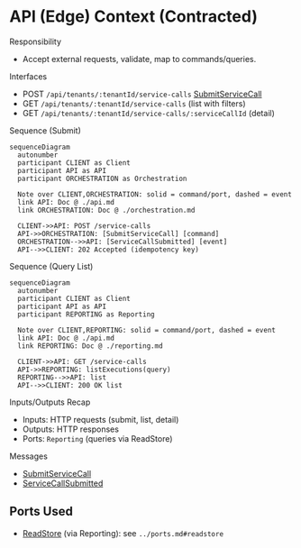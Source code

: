 # API (Edge) Context (Contracted)

Responsibility

- Accept external requests, validate, map to commands/queries.

Interfaces

- POST `/api/tenants/:tenantId/service-calls` [SubmitServiceCall]
- GET `/api/tenants/:tenantId/service-calls` (list with filters)
- GET `/api/tenants/:tenantId/service-calls/:serviceCallId` (detail)

Sequence (Submit)

```mermaid
sequenceDiagram
  autonumber
  participant CLIENT as Client
  participant API as API
  participant ORCHESTRATION as Orchestration

  Note over CLIENT,ORCHESTRATION: solid = command/port, dashed = event
  link API: Doc @ ./api.md
  link ORCHESTRATION: Doc @ ./orchestration.md

  CLIENT->>API: POST /service-calls
  API->>ORCHESTRATION: [SubmitServiceCall] [command]
  ORCHESTRATION-->>API: [ServiceCallSubmitted] [event]
  API-->>CLIENT: 202 Accepted (idempotency key)
```

Sequence (Query List)

```mermaid
sequenceDiagram
  autonumber
  participant CLIENT as Client
  participant API as API
  participant REPORTING as Reporting

  Note over CLIENT,REPORTING: solid = command/port, dashed = event
  link API: Doc @ ./api.md
  link REPORTING: Doc @ ./reporting.md

  CLIENT->>API: GET /service-calls
  API->>REPORTING: listExecutions(query)
  REPORTING-->>API: list
  API-->>CLIENT: 200 OK list
```

Inputs/Outputs Recap

- Inputs: HTTP requests (submit, list, detail)
- Outputs: HTTP responses
- Ports: `Reporting` (queries via ReadStore)

Messages

- [SubmitServiceCall]
- [ServiceCallSubmitted]

## Ports Used

- [ReadStore] (via Reporting): see `../ports.md#readstore`

[SubmitServiceCall]: ../messages.md#submitservicecall
[ServiceCallSubmitted]: ../messages.md#servicecallsubmitted
[ReadStore]: ../ports.md#readstore
